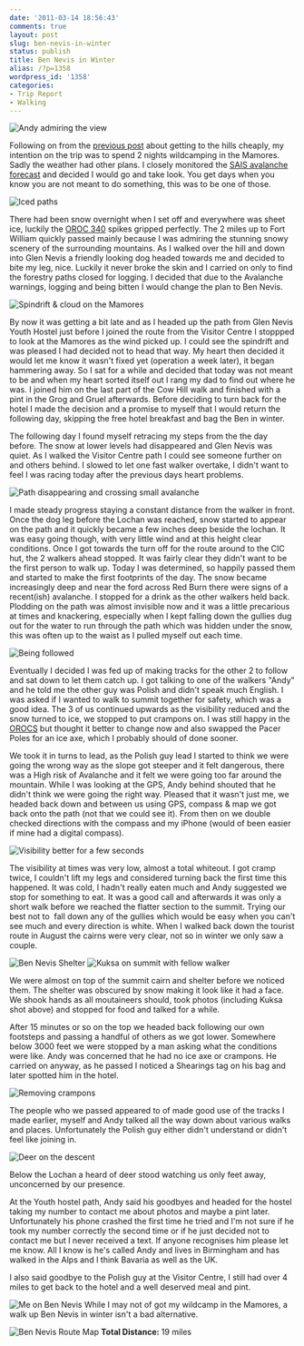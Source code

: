 ```yaml
---
date: '2011-03-14 18:56:43'
comments: true
layout: post
slug: ben-nevis-in-winter
status: publish
title: Ben Nevis in Winter
alias: /?p=1358
wordpress_id: '1358'
categories:
- Trip Report
- Walking
---
```


![Andy admiring the view](http://dl.dropbox.com/u/2657852/website/images/Shearings-Fort-William-Trip-061.jpg) 
 
Following on from the [previous post](http://www.stevenhorner.com/?p=1338) about getting to the hills cheaply, my intention on the trip was to spend 2 nights wildcamping in the Mamores. Sadly the weather had other plans. I closely monitored the [SAIS avalanche forecast](http://www.sais.gov.uk/) and decided I would go and take look. You get days when you know you are not meant to do something, this was to be one of those. 
<!-- more -->
![Iced paths](http://dl.dropbox.com/u/2657852/website/images/Shearings-Fort-William-Trip-015.jpg) 
 
There had been snow overnight when I set off and everywhere was sheet ice, luckily the [OROC 340](http://www.inov-8.com/Products-Detail.asp?PG=PG1&L=26&P=5050973079) spikes gripped perfectly. The 2 miles up to Fort William quickly passed mainly because I was admiring the stunning snowy scenery of the surrounding mountains. As I walked over the hill and down into Glen Nevis a friendly looking dog headed towards me and decided to bite my leg, nice. Luckily it never broke the skin and I carried on only to find the forestry paths closed for logging. I decided that due to the Avalanche warnings, logging and being bitten I would change the plan to Ben Nevis. 

![Spindrift & cloud on the Mamores](http://dl.dropbox.com/u/2657852/website/images/Shearings-Fort-William-Trip-017.jpg) 
 
By now it was getting a bit late and as I headed up the path from Glen Nevis Youth Hostel just before I joined the route from the Visitor Centre I stoppped to look at the Mamores as the wind picked up. I could see the spindrift and was pleased I had decided not to head that way. My heart then decided it would let me know it wasn't fixed yet (operation a week later), it began hammering away. So I sat for a while and decided that today was not meant to be and when my heart sorted itself out I rang my dad to find out where he was. I joined him on the last part of the Cow Hill walk and finished with a pint in the Grog and Gruel afterwards. Before deciding to turn back for the hotel I made the decision and a promise to myself that I would return the following day, skipping the free hotel breakfast and bag the Ben in winter. 
 
The following day I found myself retracing my steps from the the day before. The snow at lower levels had disappeared and Glen Nevis was quiet. As I walked the Visitor Centre path I could see someone further on and others behind. I slowed to let one fast walker overtake, I didn't want to feel I was racing today after the previous days heart problems. 

![Path disappearing and crossing small avalanche](http://dl.dropbox.com/u/2657852/website/images/Shearings-Fort-William-Trip-045.jpg) 
 
I made steady progress staying a constant distance from the walker in front. Once the dog leg before the Lochan was reached, snow started to appear on the path and it quickly became a few inches deep beside the lochan. It was easy going though, with very little wind and at this height clear conditions. Once I got towards the turn off for the route around to the CIC hut, the 2 walkers ahead stopped. It was fairly clear they didn't want to be the first person to walk up. Today I was determined, so happily passed them and started to make the first footprints of the day. The snow became increasingly deep and near the ford across Red Burn there were signs of a recent(ish) avalanche. I stopped for a drink as the other walkers held back. Plodding on the path was almost invisible now and it was a little precarious at times and knackering, especially when I kept falling down the gullies dug out for the water to run through the path which was hidden under the snow, this was often up to the waist as I pulled myself out each time. 

![Being followed](http://dl.dropbox.com/u/2657852/website/images/Shearings-Fort-William-Trip-048.jpg) 
 
Eventually I decided I was fed up of making tracks for the other 2 to follow and sat down to let them catch up. I got talking to one of the walkers "Andy" and he told me the other guy was Polish and didn't speak much English. I was asked if I wanted to walk to summit together for safety, which was a good idea. The 3 of us continued upwards as the visibility reduced and the snow turned to ice, we stopped to put crampons on. I was still happy in the [OROCS](http://www.inov-8.com/Products-Detail.asp?PG=PG1&L=26&P=5050973079) but thought it better to change now and also swapped the Pacer Poles for an ice axe, which I probably should of done sooner. 
 
We took it in turns to lead, as the Polish guy lead I started to think we were going the wrong way as the slope got steeper and it felt dangerous, there was a High risk of Avalanche and it felt we were going too far around the mountain. While I was looking at the GPS, Andy behind shouted that he didn't think we were going the right way. Pleased that it wasn't just me, we headed back down and between us using GPS, compass & map we got back onto the path (not that we could see it). From then on we double checked directions with the compass and my iPhone (would of been easier if mine had a digital compass). 

![Visibility better for a few seconds](http://dl.dropbox.com/u/2657852/website/images/Shearings-Fort-William-Trip-050.jpg) 
 
The visibility at times was very low, almost a total whiteout. I got cramp twice, I couldn't lift my legs and considered turning back the first time this happened. It was cold, I hadn't really eaten much and Andy suggested we stop for something to eat. It was a good call and afterwards it was only a short walk before we reached the flatter section to the summit. Trying our best not to  fall down any of the gullies which would be easy when you can't see much and every direction is white. When I walked back down the tourist route in August the cairns were very clear, not so in winter we only saw a couple. 

![Ben Nevis Shelter](http://dl.dropbox.com/u/2657852/website/images/Shearings-Fort-William-Trip-053.jpg) 
![Kuksa on summit with fellow walker](http://dl.dropbox.com/u/2657852/website/images/Shearings-Fort-William-Trip-055.jpg) 
 
We were almost on top of the summit cairn and shelter before we noticed them. The shelter was obscured by snow making it look like it had a face. We shook hands as all moutaineers should, took photos (including Kuksa shot above) and stopped for food and talked for a while. 
 
After 15 minutes or so on the top we headed back following our own footsteps and passing a handful of others as we got lower. Somewhere below 3000 feet we were stopped by a man asking what the conditions were like. Andy was concerned that he had no ice axe or crampons. He carried on anyway, as he passed I noticed a Shearings tag on his bag and later spotted him in the hotel. 

![Removing crampons](http://dl.dropbox.com/u/2657852/website/images/Shearings-Fort-William-Trip-067.jpg) 
 
The people who we passed appeared to of made good use of the tracks I made earlier, myself and Andy talked all the way down about various walks and places. Unfortunately the Polish guy either didn't understand or didn't feel like joining in. 

![Deer on the descent](http://dl.dropbox.com/u/2657852/website/images/Shearings-Fort-William-Trip-070.jpg) 
 
Below the Lochan a heard of deer stood watching us only feet away, unconcerned by our presence. 
 
At the Youth hostel path, Andy said his goodbyes and headed for the hostel taking my number to contact me about photos and maybe a pint later. Unfortunately his phone crashed the first time he tried and I'm not sure if he took my number correctly the second time or if he just decided not to contact me but I never received a text. If anyone recognises him please let me know. All I know is he's called Andy and lives in Birmingham and has walked in the Alps and I think Bavaria as well as the UK. 
 
I also said goodbye to the Polish guy at the Visitor Centre, I still had over 4 miles to get back to the hotel and a well deserved meal and pint.
 
![Me on Ben Nevis](http://dl.dropbox.com/u/2657852/website/images/Shearings-Fort-William-Trip-058.jpg) While I may not of got my wildcamp in the Mamores, a walk up Ben Nevis in winter isn't a bad alternative. 
 
![Ben Nevis Route Map](http://dl.dropbox.com/u/2657852/website/images/Ben-Nevis-Shearings-Route.jpg) 
**Total Distance:** 19 miles

